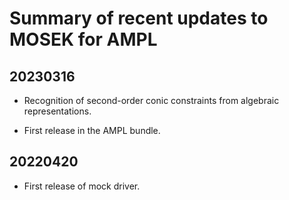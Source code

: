 Summary of recent updates to MOSEK for AMPL
===========================================


## 20230316
- Recognition of second-order conic constraints
  from algebraic representations.

- First release in the AMPL bundle.


## 20220420
- First release of mock driver.
